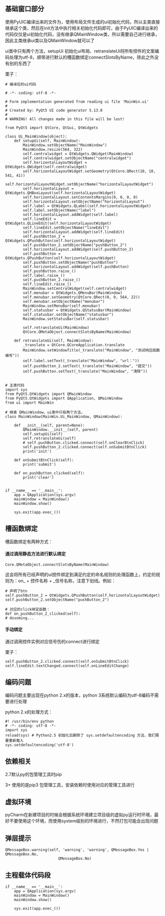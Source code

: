 ## 基础窗口部分

使用PyUIC编译出来的文件为，使用布局文件生成的ui初始化代码，所以主类直接继承这个类，然后在init方法中执行相关初始化代码即可，由于PyUIC编译出来的代码仅仅是ui初始化代码，没有继承QMainWindow类，所以需要自己进行继承，因此主类继承ui类以及QMainWindow就可以了

ui类中只有两个方法，setupUi 初始化ui布局、retranslateUi将所有控件的文案编码处理为utf-8，顺带进行默认的槽函数绑定connectSlotsByName，除此之外没有别的东西了

栗子：

    # 编译后的ui代码

    # -*- coding: utf-8 -*-

    # Form implementation generated from reading ui file 'MainWin.ui'
    #
    # Created by: PyQt5 UI code generator 5.13.0
    #
    # WARNING! All changes made in this file will be lost!

    from PyQt5 import QtCore, QtGui, QtWidgets

    class Ui_MainWindow(object):
        def setupUi(self, MainWindow):
            MainWindow.setObjectName("MainWindow")
            MainWindow.resize(564, 322)
            self.centralwidget = QtWidgets.QWidget(MainWindow)
            self.centralwidget.setObjectName("centralwidget")
            self.horizontalLayoutWidget = QtWidgets.QWidget(self.centralwidget)
            self.horizontalLayoutWidget.setGeometry(QtCore.QRect(10, 10, 541, 41))
            self.horizontalLayoutWidget.setObjectName("horizontalLayoutWidget")
            self.horizontalLayout = QtWidgets.QHBoxLayout(self.horizontalLayoutWidget)
            self.horizontalLayout.setContentsMargins(0, 0, 0, 0)
            self.horizontalLayout.setObjectName("horizontalLayout")
            self.label = QtWidgets.QLabel(self.horizontalLayoutWidget)
            self.label.setObjectName("label")
            self.horizontalLayout.addWidget(self.label)
            self.lineEdit = QtWidgets.QLineEdit(self.horizontalLayoutWidget)
            self.lineEdit.setObjectName("lineEdit")
            self.horizontalLayout.addWidget(self.lineEdit)
            self.pushButton_2 = QtWidgets.QPushButton(self.horizontalLayoutWidget)
            self.pushButton_2.setObjectName("pushButton_2")
            self.horizontalLayout.addWidget(self.pushButton_2)
            self.pushButton = QtWidgets.QPushButton(self.horizontalLayoutWidget)
            self.pushButton.setObjectName("pushButton")
            self.horizontalLayout.addWidget(self.pushButton)
            self.pushButton.raise_()
            self.label.raise_()
            self.pushButton_2.raise_()
            self.lineEdit.raise_()
            MainWindow.setCentralWidget(self.centralwidget)
            self.menubar = QtWidgets.QMenuBar(MainWindow)
            self.menubar.setGeometry(QtCore.QRect(0, 0, 564, 22))
            self.menubar.setObjectName("menubar")
            MainWindow.setMenuBar(self.menubar)
            self.statusbar = QtWidgets.QStatusBar(MainWindow)
            self.statusbar.setObjectName("statusbar")
            MainWindow.setStatusBar(self.statusbar)

            self.retranslateUi(MainWindow)
            QtCore.QMetaObject.connectSlotsByName(MainWindow)

        def retranslateUi(self, MainWindow):
            _translate = QtCore.QCoreApplication.translate
            MainWindow.setWindowTitle(_translate("MainWindow", "测试响应函数编写"))
            self.label.setText(_translate("MainWindow", "url："))
            self.pushButton_2.setText(_translate("MainWindow", "提交"))
            self.pushButton.setText(_translate("MainWindow", "清除"))


    # 主类代码
    import sys
    from PyQt5.QtWidgets import QMainWindow
    from PyQt5.QtWidgets import QApplication, QMainWindow
    from ui import MainWin

    # 继承 QMainWindow，ui类中只有两个方法，
    class MainWindow(MainWin.Ui_MainWindow, QMainWindow):

        def __init__(self, parent=None):
            QMainWindow.__init__(self, parent)
            self.setupUi(self)
            self.retranslateUi(self)
            # self.pushButton.clicked.connect(self.onClearBtnClick)
            self.pushButton_2.clicked.connect(self.onSubmitBtnClick)
            print('init')

        def onSubmitBtnClick(self):
            print('submit')

        def on_pushButton_clicked(self):
            print('clear')


    if __name__ == '__main__':
        app = QApplication(sys.argv)
        mainWindow = MainWindow()
        mainWindow.show()

        sys.exit(app.exec_())


## 槽函数绑定

槽函数绑定有两种方式：

#### 通过调用静态方法进行默认绑定

    Core.QMetaObject.connectSlotsByName(MainWindow)

这会将所有已经声明的ui控件绑定到满足约定的命名规则的处理函数上，约定的规则为：on_ + 控件名称 + _信号名称，注意下划线。例如：

    # 声明了btn
    self.pushButton_2 = QtWidgets.QPushButton(self.horizontalLayoutWidget)
    self.pushButton_2.setObjectName("pushButton_2")

    # 对应的click绑定函数：
    def on_pushButton_2_clicked(self):
    # dosoming...


#### 手动绑定

通过调用控件实例对应信号伤的connect进行绑定

栗子：

    self.pushButton_2.clicked.connect(self.onSubmitBtnClick)
    self.lineEdit.textChanged.connect(self.onLineEditChange)

## 编码问题

编码问题主要出现在python 2.x的版本，python 3系统默认编码为utf-8编码不需要进行处理

python 2.x的处理方式：

    #! /usr/bin/env python 
    # -*- coding: utf-8 -*- 
    import sys 
    reload(sys) # Python2.5 初始化后删除了 sys.setdefaultencoding 方法，我们需要重新载入 
    sys.setdefaultencoding('utf-8') 



## 依赖相关

2.7默认py的包管理工具时pip

3+ 使用的是pip3 包管理工具，安装依赖时使用对应的管理工具进行


## 虚拟环境

pyCharm在新建项目的时候会根据系统环境建立项目级的虚拟py运行时环境，最好不要使用这个环境，而使用system级别的环境进行，不然打包可能会出现问题


## 弹层提示

    QMessageBox.warning(self, 'warning', 'warning', QMessageBox.Yes | QMessageBox.No,
                            QMessageBox.No)



## 主程载体代码段

    if __name__ == '__main__':
        app = QApplication(sys.argv)
        mainWindow = MainWindow()
        mainWindow.show()

        sys.exit(app.exec_())


